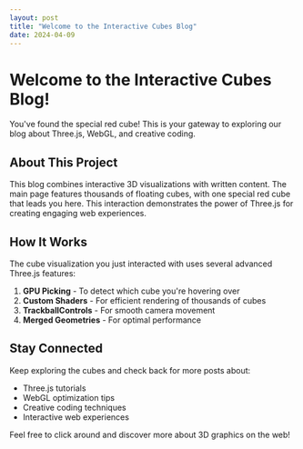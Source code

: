 ```yaml
---
layout: post
title: "Welcome to the Interactive Cubes Blog"
date: 2024-04-09
---
```


# Welcome to the Interactive Cubes Blog!

You've found the special red cube! This is your gateway to exploring our blog about Three.js, WebGL, and creative coding.

## About This Project

This blog combines interactive 3D visualizations with written content. The main page features thousands of floating cubes, with one special red cube that leads you here. This interaction demonstrates the power of Three.js for creating engaging web experiences.

## How It Works

The cube visualization you just interacted with uses several advanced Three.js features:

1. **GPU Picking** - To detect which cube you're hovering over
2. **Custom Shaders** - For efficient rendering of thousands of cubes
3. **TrackballControls** - For smooth camera movement
4. **Merged Geometries** - For optimal performance

## Stay Connected

Keep exploring the cubes and check back for more posts about:
- Three.js tutorials
- WebGL optimization tips
- Creative coding techniques
- Interactive web experiences

Feel free to click around and discover more about 3D graphics on the web! 